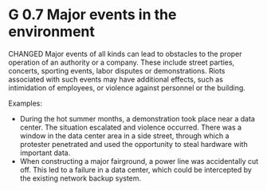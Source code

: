 G 0.7 Major events in the environment
==============================

CHANGED Major events of all kinds can lead to obstacles to the proper operation of an authority or a company. These include street parties, concerts, sporting events, labor disputes or demonstrations. Riots associated with such events may have additional effects, such as intimidation of employees, or violence against personnel or the building.

Examples:

* During the hot summer months, a demonstration took place near a data center. The situation escalated and violence occurred. There was a window in the data center area in a side street, through which a protester penetrated and used the opportunity to steal hardware with important data.
* When constructing a major fairground, a power line was accidentally cut off. This led to a failure in a data center, which could be intercepted by the existing network backup system.

